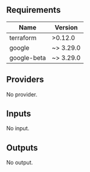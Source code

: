 <!-- BEGINNING OF PRE-COMMIT-TERRAFORM DOCS HOOK -->
## Requirements

| Name | Version |
|------|---------|
| terraform | >0.12.0 |
| google | ~> 3.29.0 |
| google-beta | ~> 3.29.0 |

## Providers

No provider.

## Inputs

No input.

## Outputs

No output.

<!-- END OF PRE-COMMIT-TERRAFORM DOCS HOOK -->
